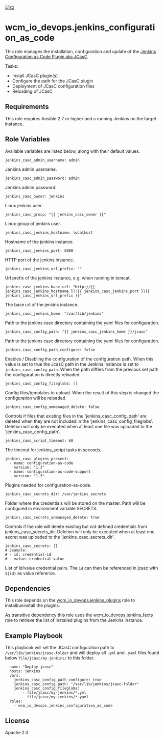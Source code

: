 [![CI](https://github.com/wcm-io-devops/ansible-jenkins-configuration-as-code/workflows/CI/badge.svg?branch=master&event=push)](https://github.com/wcm-io-devops/ansible-jenkins-configuration-as-code/actions?query=workflow%3ACI)

# wcm_io_devops.jenkins_configuration_as_code

This role manages the installation, configuration and update of the
[Jenkins Configuration as Code Plugin aka JCasC](https://github.com/jenkinsci/configuration-as-code-plugin).

Tasks:
* Install JCasC plugin(s)
* Configure the path for the JCasC plugin
* Deployment of JCasC configuration files
* Reloading of JCasC

## Requirements

This role requires Ansible 2.7 or higher and a running Jenkins on the
target instance.

## Role Variables

Available variables are listed below, along with their default values.

    jenkins_casc_admin_username: admin

Jenkins admin username.

    jenkins_casc_admin_password: admin

Jenkins admin password.

    jenkins_casc_owner: jenkins

Linux jenkins user.

    jenkins_casc_group: "{{ jenkins_casc_owner }}"

Linux group of jenkins user.

    jenkins_casc_jenkins_hostname: localhost

Hostname of the jenkins instance.

    jenkins_casc_jenkins_port: 8080

HTTP port of the jenkins instance.

    jenkins_casc_jenkins_url_prefix: ""

Url prefix of the jenkins instance, e.g. when running in tomcat.

    jenkins_casc_jenkins_base_url: "http://{{ jenkins_casc_jenkins_hostname }}:{{ jenkins_casc_jenkins_port }}{{ jenkins_casc_jenkins_url_prefix }}"

The base url of the jenkins instance.

    jenkins_casc_jenkins_home: "/var/lib/jenkins"

Path to the jenkins casc directory containing the yaml files for configuration.

    jenkins_casc_config_path: "{{ jenkins_casc_jenkins_home }}/jcasc"

Path to the jenkins casc directory containing the yaml files for configuration.

    jenkins_casc_config_path_configure: false

Enables / Disabling the configuration of the configuration path. When
this value is set to true the JcasC path in the Jenkins instance is set
to `jenkins_casc_config_path`. When the path differs from the previous
set path the configuration is directly reloaded.

    jenkins_casc_config_fileglobs: []

Config files/templates to upload. When the result of this step is
changed the configuration will be reloaded.

    jenkins_casc_config_unmanaged_delete: false

Controls if files that existing files in the 'jenkins_casc_config_path' are deleted when they are not included in the 'jenkins_casc_config_fileglobs'.
Deletion will only be executed when at least one file was uploaded to the 'jenkins_casc_config_path'.

    jenkins_casc_script_timeout: 60

The timeout for jenkins_script tasks in seconds.

    jenkins_casc_plugins_present:
      - name: configuration-as-code
        version: "1.3"
      - name: configuration-as-code-support
        version: "1.3"

Plugins needed for configuration-as-code.

    jenkins_casc_secrets_dir: /var/jenkins_secrets

Folder where the credentials will be stored on the master.
Path will be configured in environment variable SECRETS.

    jenkins_casc_secrets_unmanaged_delete: true

Controls if the role will delete existing but not defined credentials from jenkins_casc_secrets_dir.
Deletion will only be executed when at least one secret was uploaded to the 'jenkins_casc_secrets_dir'.

    jenkins_casc_secrets: []
    # Example:
    # - id: credential-id
    #   value: credential-value

List of id/value credential pairs. The `id` can then be referenced in jcasc with `${id}` as value reference.

## Dependencies

This role depends on the
[wcm_io_devops.jenkins_plugins](https://github.com/wcm-io-devops/ansible-jenkins-plugins)
role to install/uninstall the plugins.

As transitive dependency this role uses the
[wcm_io_devops.jenkins_facts](https://github.com/wcm-io-devops/ansible-jenkins-facts)
role to retrieve the list of installed plugins from the Jenkins
instance.

## Example Playbook

This playbook will set the JCasC configuration path to
`/var/lib/jenkins/jcasc-folder` and will deploy all `.yml` and
`.yaml` files found below `file/jcasc/my-jenkins/` to this folder.

    - name: "Deploy jcasc"
      hosts: jenkins
      vars:
        jenkins_casc_config_path_configure: true
        jenkins_casc_config_path: "/var/lib/jenkins/jcasc-folder"
        jenkins_casc_config_fileglobs:
            - file/jcasc/my-jenkins/*.yml
            - file/jcasc/my-jenkins/*.yaml
      roles:
        - wcm_io_devops.jenkins_configuration_as_code

## License

Apache 2.0
